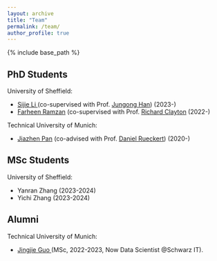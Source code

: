 ```yaml
---
layout: archive
title: "Team"
permalink: /team/
author_profile: true
---
```

{% include base_path %}

PhD Students
------------

University of Sheffield:

* [Sijie Li ](https://lezj.github.io/sijieli.github.io/)(co-supervised with Prof. [Jungong Han](https://scholar.google.co.uk/citations?user=hNi1gxAAAAAJ&hl=en)) (2023-)
* [Farheen Ramzan](https://scholar.google.com/citations?user=PlJD884AAAAJ&hl=en&inst=12733411405069140160) (co-supervised with Prof. [Richard Clayton](https://www.sheffield.ac.uk/dcs/people/academic/richard-clayton) (2022-)

Technical University of Munich:

* [Jiazhen Pan](https://aim-lab.io/author/jiazhen-pan/) (co-advised with Prof. [Daniel Rueckert](https://scholar.google.com/citations?user=H0O0WnQAAAAJ&hl=en)) (2020-)

MSc Students
------------

University of Sheffield:

* Yanran Zhang (2023-2024)
* Yichi Zhang (2023-2024)

Alumni
------

Technical University of Munich:

* [Jingjie Guo ](https://www.linkedin.com/in/jingjie-g-6897a4247/)(MSc, 2022-2023, Now Data Scientist @Schwarz IT).
